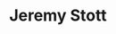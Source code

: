 ---
avatar: /images/people/jeremystott.jpg
avatar_small: /images/people/jeremystott_small.jpg
bio: Writes software for all the things, with an interest in security and public speaking.
homepage: https://twitter.com/jsstott
instagram: null
linkedin: null
title: Jeremy Stott
twitter: https://twitter.com/jsstott
type: guest
username: jeremystott
youtube: null
---